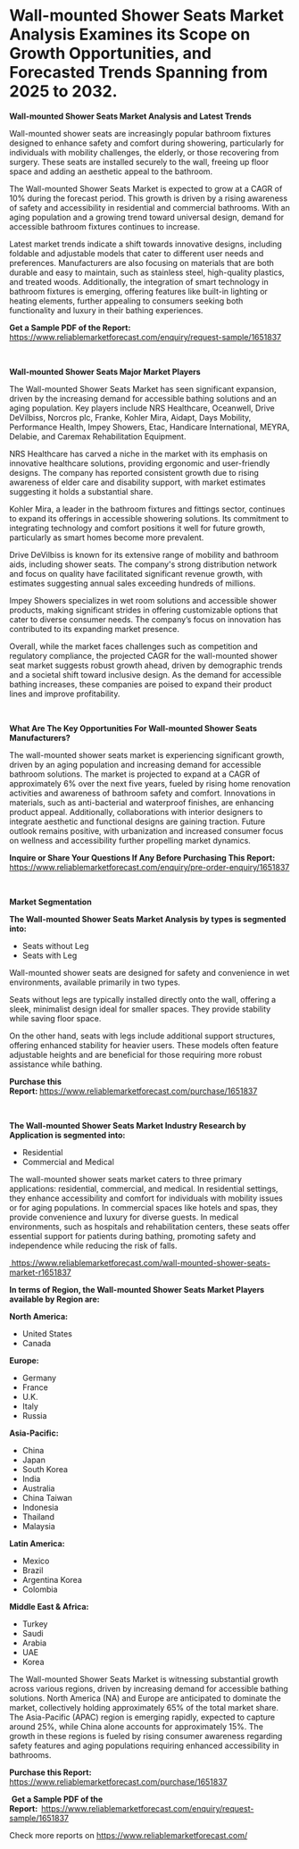 <p><h1>Wall-mounted Shower Seats Market Analysis Examines its Scope on Growth Opportunities, and Forecasted Trends Spanning from 2025 to 2032.</h1></p><p><strong>Wall-mounted Shower Seats Market Analysis and Latest Trends</strong></p>
<p><p>Wall-mounted shower seats are increasingly popular bathroom fixtures designed to enhance safety and comfort during showering, particularly for individuals with mobility challenges, the elderly, or those recovering from surgery. These seats are installed securely to the wall, freeing up floor space and adding an aesthetic appeal to the bathroom.</p><p>The Wall-mounted Shower Seats Market is expected to grow at a CAGR of 10% during the forecast period. This growth is driven by a rising awareness of safety and accessibility in residential and commercial bathrooms. With an aging population and a growing trend toward universal design, demand for accessible bathroom fixtures continues to increase. </p><p>Latest market trends indicate a shift towards innovative designs, including foldable and adjustable models that cater to different user needs and preferences. Manufacturers are also focusing on materials that are both durable and easy to maintain, such as stainless steel, high-quality plastics, and treated woods. Additionally, the integration of smart technology in bathroom fixtures is emerging, offering features like built-in lighting or heating elements, further appealing to consumers seeking both functionality and luxury in their bathing experiences.</p></p>
<p><strong>Get a Sample PDF of the Report:&nbsp;</strong> <a href="https://www.reliablemarketforecast.com/enquiry/request-sample/1651837?utm_campaign=3570&utm_medium=2&utm_source=Github&utm_content=ia&utm_term=23032025&utm_id=wall-mounted-shower-seats">https://www.reliablemarketforecast.com/enquiry/request-sample/1651837</a></p>
<p>&nbsp;</p>
<p><strong>Wall-mounted Shower Seats Major Market Players</strong></p>
<p><p>The Wall-mounted Shower Seats Market has seen significant expansion, driven by the increasing demand for accessible bathing solutions and an aging population. Key players include NRS Healthcare, Oceanwell, Drive DeVilbiss, Norcros plc, Franke, Kohler Mira, Aidapt, Days Mobility, Performance Health, Impey Showers, Etac, Handicare International, MEYRA, Delabie, and Caremax Rehabilitation Equipment.</p><p>NRS Healthcare has carved a niche in the market with its emphasis on innovative healthcare solutions, providing ergonomic and user-friendly designs. The company has reported consistent growth due to rising awareness of elder care and disability support, with market estimates suggesting it holds a substantial share.</p><p>Kohler Mira, a leader in the bathroom fixtures and fittings sector, continues to expand its offerings in accessible showering solutions. Its commitment to integrating technology and comfort positions it well for future growth, particularly as smart homes become more prevalent.</p><p>Drive DeVilbiss is known for its extensive range of mobility and bathroom aids, including shower seats. The company's strong distribution network and focus on quality have facilitated significant revenue growth, with estimates suggesting annual sales exceeding hundreds of millions.</p><p>Impey Showers specializes in wet room solutions and accessible shower products, making significant strides in offering customizable options that cater to diverse consumer needs. The company’s focus on innovation has contributed to its expanding market presence.</p><p>Overall, while the market faces challenges such as competition and regulatory compliance, the projected CAGR for the wall-mounted shower seat market suggests robust growth ahead, driven by demographic trends and a societal shift toward inclusive design. As the demand for accessible bathing increases, these companies are poised to expand their product lines and improve profitability.</p></p>
<p>&nbsp;</p>
<p><strong>What Are The Key Opportunities For Wall-mounted Shower Seats Manufacturers?</strong></p>
<p><p>The wall-mounted shower seats market is experiencing significant growth, driven by an aging population and increasing demand for accessible bathroom solutions. The market is projected to expand at a CAGR of approximately 6% over the next five years, fueled by rising home renovation activities and awareness of bathroom safety and comfort. Innovations in materials, such as anti-bacterial and waterproof finishes, are enhancing product appeal. Additionally, collaborations with interior designers to integrate aesthetic and functional designs are gaining traction. Future outlook remains positive, with urbanization and increased consumer focus on wellness and accessibility further propelling market dynamics.</p></p>
<p><strong>Inquire or Share Your Questions If Any Before Purchasing This Report:</strong> <a href="https://www.reliablemarketforecast.com/enquiry/pre-order-enquiry/1651837?utm_campaign=3570&utm_medium=2&utm_source=Github&utm_content=ia&utm_term=23032025&utm_id=wall-mounted-shower-seats">https://www.reliablemarketforecast.com/enquiry/pre-order-enquiry/1651837</a></p>
<p>&nbsp;</p>
<p><strong>Market Segmentation</strong></p>
<p><strong>The Wall-mounted Shower Seats Market Analysis by types is segmented into:</strong></p>
<p><ul><li>Seats without Leg</li><li>Seats with Leg</li></ul></p>
<p><p>Wall-mounted shower seats are designed for safety and convenience in wet environments, available primarily in two types. </p><p>Seats without legs are typically installed directly onto the wall, offering a sleek, minimalist design ideal for smaller spaces. They provide stability while saving floor space. </p><p>On the other hand, seats with legs include additional support structures, offering enhanced stability for heavier users. These models often feature adjustable heights and are beneficial for those requiring more robust assistance while bathing.</p></p>
<p><strong>Purchase this Report:&nbsp;</strong><a href="https://www.reliablemarketforecast.com/purchase/1651837?utm_campaign=3570&utm_medium=2&utm_source=Github&utm_content=ia&utm_term=23032025&utm_id=wall-mounted-shower-seats">https://www.reliablemarketforecast.com/purchase/1651837</a></p>
<p>&nbsp;</p>
<p><strong>The Wall-mounted Shower Seats Market Industry Research by Application is segmented into:</strong></p>
<p><ul><li>Residential</li><li>Commercial and Medical</li></ul></p>
<p><p>The wall-mounted shower seats market caters to three primary applications: residential, commercial, and medical. In residential settings, they enhance accessibility and comfort for individuals with mobility issues or for aging populations. In commercial spaces like hotels and spas, they provide convenience and luxury for diverse guests. In medical environments, such as hospitals and rehabilitation centers, these seats offer essential support for patients during bathing, promoting safety and independence while reducing the risk of falls.</p></p>
<p><a href="https://www.reliablemarketforecast.com/wall-mounted-shower-seats-market-r1651837?utm_campaign=3570&utm_medium=2&utm_source=Github&utm_content=ia&utm_term=23032025&utm_id=wall-mounted-shower-seats">&nbsp;https://www.reliablemarketforecast.com/wall-mounted-shower-seats-market-r1651837</a></p>
<p><strong>In terms of Region, the Wall-mounted Shower Seats Market Players available by Region are:</strong></p>
<p>
    <p> <strong> North America: </strong>
        <ul>
            <li>United States</li>
            <li>Canada</li>
        </ul>
        </p> 
    <p> <strong> Europe: </strong>
        <ul>
            <li>Germany</li>
            <li>France</li>
            <li>U.K.</li>
            <li>Italy</li>
            <li>Russia</li>
        </ul>
        </p> 
    <p> <strong> Asia-Pacific: </strong>
        <ul>
            <li>China</li>
            <li>Japan</li>
            <li>South Korea</li>
            <li>India</li>
            <li>Australia</li>
            <li>China Taiwan</li>
            <li>Indonesia</li>
            <li>Thailand</li>
            <li>Malaysia</li>
        </ul>
        </p> 
    <p> <strong> Latin America: </strong>
        <ul>
            <li>Mexico</li>
            <li>Brazil</li>
            <li>Argentina Korea</li>
            <li>Colombia</li>
        </ul>
        </p> 
    <p> <strong> Middle East & Africa: </strong>
        <ul>
            <li>Turkey</li>
            <li>Saudi</li>
            <li>Arabia</li>
            <li>UAE</li>
            <li>Korea</li>
        </ul>
    </p>
    </p>
<p><p>The Wall-mounted Shower Seats Market is witnessing substantial growth across various regions, driven by increasing demand for accessible bathing solutions. North America (NA) and Europe are anticipated to dominate the market, collectively holding approximately 65% of the total market share. The Asia-Pacific (APAC) region is emerging rapidly, expected to capture around 25%, while China alone accounts for approximately 15%. The growth in these regions is fueled by rising consumer awareness regarding safety features and aging populations requiring enhanced accessibility in bathrooms.</p></p>
<p><strong>Purchase this Report: </strong><a href="https://www.reliablemarketforecast.com/purchase/1651837?utm_campaign=3570&utm_medium=2&utm_source=Github&utm_content=ia&utm_term=23032025&utm_id=wall-mounted-shower-seats">https://www.reliablemarketforecast.com/purchase/1651837</a></p>
<p>&nbsp;<strong>Get a Sample PDF of the Report:&nbsp;&nbsp;</strong><a href="https://www.reliablemarketforecast.com/enquiry/request-sample/1651837?utm_campaign=3570&utm_medium=2&utm_source=Github&utm_content=ia&utm_term=23032025&utm_id=wall-mounted-shower-seats">https://www.reliablemarketforecast.com/enquiry/request-sample/1651837</a></p>
<p><strong></strong></p>
<p>Check more reports on <a href="https://www.reliablemarketforecast.com/?utm_campaign=3570&utm_medium=2&utm_source=Github&utm_content=ia&utm_term=23032025&utm_id=wall-mounted-shower-seats">https://www.reliablemarketforecast.com/</a></p>